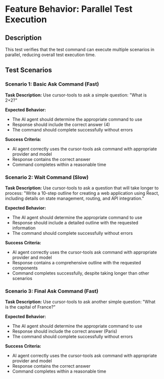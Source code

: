 # Feature Behavior: Parallel Test Execution

## Description
This test verifies that the test command can execute multiple scenarios in parallel, reducing overall test execution time.

## Test Scenarios

### Scenario 1: Basic Ask Command (Fast)
**Task Description:**
Use cursor-tools to ask a simple question: "What is 2+2?"

**Expected Behavior:**
- The AI agent should determine the appropriate command to use
- Response should include the correct answer (4)
- The command should complete successfully without errors

**Success Criteria:**
- AI agent correctly uses the cursor-tools ask command with appropriate provider and model
- Response contains the correct answer
- Command completes within a reasonable time

### Scenario 2: Wait Command (Slow)
**Task Description:**
Use cursor-tools to ask a question that will take longer to process: "Write a 10-step outline for creating a web application using React, including details on state management, routing, and API integration."

**Expected Behavior:**
- The AI agent should determine the appropriate command to use
- Response should include a detailed outline with the requested information
- The command should complete successfully without errors

**Success Criteria:**
- AI agent correctly uses the cursor-tools ask command with appropriate provider and model
- Response contains a comprehensive outline with the requested components
- Command completes successfully, despite taking longer than other scenarios

### Scenario 3: Final Ask Command (Fast)
**Task Description:**
Use cursor-tools to ask another simple question: "What is the capital of France?"

**Expected Behavior:**
- The AI agent should determine the appropriate command to use
- Response should include the correct answer (Paris)
- The command should complete successfully without errors

**Success Criteria:**
- AI agent correctly uses the cursor-tools ask command with appropriate provider and model
- Response contains the correct answer
- Command completes within a reasonable time 